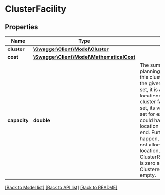 # ClusterFacility

## Properties
Name | Type | Description | Notes
------------ | ------------- | ------------- | -------------
**cluster** | [**\Swagger\Client\Model\Cluster**](Cluster.md) |  | 
**cost** | [**\Swagger\Client\Model\MathematicalCost**](MathematicalCost.md) |  | [optional] 
**capacity** | **double** | The sum of activities of all planning locations assigned to this cluster facility cannot exceed the given capacity value. If not set, it is assumed that all planning locations can be assigned to this cluster facility in the worst case. If set, its value should be positive. If set for each cluster facility, it could happen, that a planning location remains unplanned in the end. Furthermore, it could happen, that a cluster facility is not allocated to any planning location, i.e. the respective ClusterReport.numberOfLocations is zero and the respective ClusteredLocations.locationIds is empty. | [optional] 

[[Back to Model list]](../../README.md#documentation-for-models) [[Back to API list]](../../README.md#documentation-for-api-endpoints) [[Back to README]](../../README.md)

